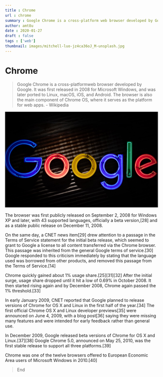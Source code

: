 ```yaml
---
title : Chrome
url : chrome
summary : Google Chrome is a cross-platform web browser developed by Google.
author: amt8u
date : 2020-01-27
draft : false
tags : ['web']
thumbnail: images/mitchell-luo-jz4ca36oJ_M-unsplash.jpg
---
```


# Chrome

> Google Chrome is a cross-platformweb browser developed by Google. It was first released in 2008 for Microsoft Windows, and was later ported to Linux, macOS, iOS, and Android. The browser is also the main component of Chrome OS, where it serves as the platform for web apps. - Wikipedia

![chrome](images/mitchell-luo-jz4ca36oJ_M-unsplash.jpg)

The browser was first publicly released on September 2, 2008 for Windows XP and later, with 43 supported languages, officially a beta version,[28] and as a stable public release on December 11, 2008.

On the same day, a CNET news item[29] drew attention to a passage in the Terms of Service statement for the  initial beta release, which seemed to grant to Google a license to all  content transferred via the Chrome browser. This passage was inherited  from the general Google terms of service.[30] Google responded to this criticism immediately by stating that the  language used was borrowed from other products, and removed this passage  from the Terms of Service.[14]

Chrome quickly gained about 1% usage share.[25][31][32] After the initial surge, usage share dropped until it hit a low of  0.69% in October 2008. It then started rising again and by December  2008, Chrome again passed the 1% threshold.[33]

In early January 2009, CNET reported that Google planned to release versions of Chrome for OS X and Linux in the first half of the year.[34] The first official Chrome OS X and Linux developer previews[35] were announced on June 4, 2009, with a blog post[36] saying they were missing many features and were intended for early feedback rather than general use.

In December 2009, Google released beta versions of Chrome for OS X and Linux.[37][38] Google Chrome 5.0, announced on May 25, 2010, was the first stable release to support all three platforms.[39]

Chrome was one of the twelve browsers offered to European Economic Area users of Microsoft Windows in 2010.[40]

> End